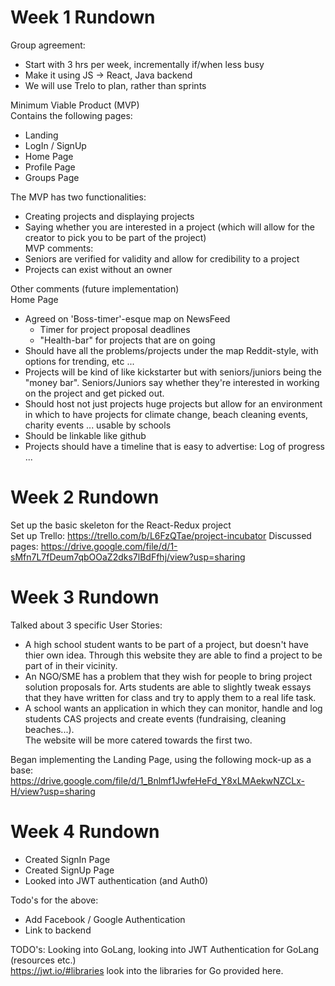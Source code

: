 # Week 1 Rundown  
Group agreement:  
- Start with 3 hrs per week, incrementally if/when less busy
- Make it using JS -> React, Java backend
- We will use Trelo to plan, rather than sprints

Minimum Viable Product (MVP)  
Contains the following pages:  
- Landing  
- LogIn / SignUp  
- Home Page  
- Profile Page  
- Groups Page  

The MVP has two functionalities:  
- Creating projects and displaying projects  
- Saying whether you are interested in a project (which will allow for the creator to pick you to be part of the project)  
MVP comments:  
- Seniors are verified for validity and allow for credibility to a project  
- Projects can exist without an owner  
  
Other comments (future implementation)  
Home Page  
* Agreed on 'Boss-timer'-esque map on NewsFeed
  * Timer for project proposal deadlines
  * "Health-bar" for projects that are on going
* Should have all the problems/projects under the map Reddit-style, with options for trending, etc ...
* Projects will be kind of like kickstarter but with seniors/juniors being the "money bar".
Seniors/Juniors say whether they're interested in working on the project and get picked out.  
* Should host not just projects huge projects but allow for an environment in which to have projects for climate change, beach cleaning events, charity events ... usable by schools
* Should be linkable like github
* Projects should have a timeline that is easy to advertise: Log of progress ...

# Week 2 Rundown
Set up the basic skeleton for the React-Redux project  
Set up Trello: https://trello.com/b/L6FzQTae/project-incubator
Discussed pages: https://drive.google.com/file/d/1-sMfn7L7fDeum7qbOOaZ2dks7lBdFfhj/view?usp=sharing

# Week 3 Rundown
Talked about 3 specific User Stories:  
- A high school student wants to be part of a project, but doesn't have thier own idea. Through this website they are able to find a project to be part of in their vicinity.  
- An NGO/SME has a problem that they wish for people to bring project solution proposals for. Arts students are able to slightly tweak essays that they have written for class and try to apply them to a real life task.  
- A school wants an application in which they can monitor, handle and log students CAS projects and create events (fundraising, cleaning beaches...).  
The website will be more catered towards the first two.

Began implementing the Landing Page, using the following mock-up as a base: https://drive.google.com/file/d/1_Bnlmf1JwfeHeFd_Y8xLMAekwNZCLx-H/view?usp=sharing  

# Week 4 Rundown  
- Created SignIn Page  
- Created SignUp Page  
- Looked into JWT authentication (and Auth0)  

Todo's for the above:  
- Add Facebook / Google Authentication  
- Link to backend  

TODO's:
Looking into GoLang, looking into JWT Authentication for GoLang (resources etc.)  
https://jwt.io/#libraries look into the libraries for Go provided here.
